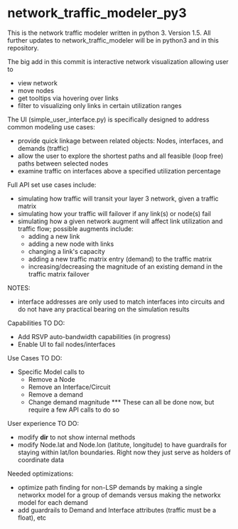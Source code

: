 # network_traffic_modeler_py3
This is the network traffic modeler written in python 3.  Version 1.5.  All further updates to network_traffic_modeler will be in python3 and in this repository.

The big add in this commit is interactive network visualization allowing user to 
  - view network
  - move nodes
  - get tooltips via hovering over links
  - filter to visualizing only links in certain utilization ranges


The UI (simple_user_interface.py) is specifically designed to address common modeling use cases:
- provide quick linkage between related objects: Nodes, interfaces, and demands (traffic)
- allow the user to explore the shortest paths and all feasible (loop free) paths between selected nodes
- examine traffic on interfaces above a specified utilization percentage


Full API set use cases include:
  - simulating how traffic will transit your layer 3 network, given a
  traffic matrix
  - simulating how your traffic will failover if any link(s) or node(s) fail
  - simulating how a given network augment will affect link utilization
  and traffic flow; possible augments include: 
    - adding a new link
    - adding a new node with links
    - changing a link's capacity
    - adding a new traffic matrix entry (demand) to the traffic matrix
    - increasing/decreasing the magnitude of an existing demand in the traffic matrix failover       

NOTES:
- interface addresses are only used to match interfaces into circuits and do
not have any practical bearing on the simulation results

Capabilities TO DO:
- Add RSVP auto-bandwidth capabilities (in progress)
- Enable UI to fail nodes/interfaces

Use Cases TO DO:
- Specific Model calls to
    - Remove a Node
    - Remove an Interface/Circuit
    - Remove a demand
    - Change demand magnitude
    *** These can all be done now, but require a few API calls to do so

User experience TO DO:
- modify __dir__ to not show internal methods
- modify Node.lat and Node.lon (latitute, longitude) to have guardrails for 
staying within lat/lon boundaries.  Right now they just serve as holders of 
coordinate data

Needed optimizations:
- optimize path finding for non-LSP demands by making a single networkx model for a group of demands versus making the networkx model for each demand
- add guardrails to Demand and Interface attributes (traffic must be a float), etc
